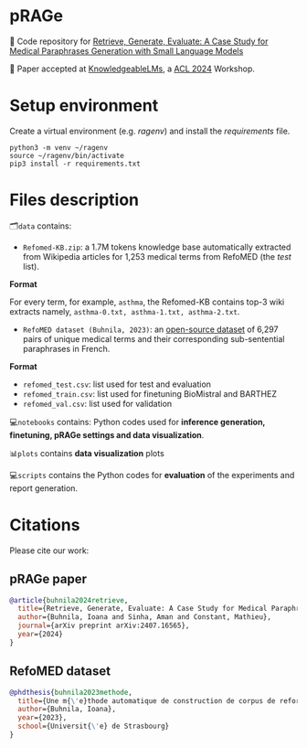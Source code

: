 # pRAGe

📄 Code repository for [Retrieve, Generate, Evaluate: A Case Study for Medical Paraphrases Generation with Small Language Models](https://arxiv.org/abs/2407.16565)

🎉 Paper accepted at [KnowledgeableLMs](https://knowledgeable-lm.github.io/), a [ACL 2024](https://2024.aclweb.org/) Workshop.

# Setup environment

Create a virtual environment (e.g. *ragenv*) and install the *requirements* file.

```
python3 -m venv ~/ragenv
source ~/ragenv/bin/activate
pip3 install -r requirements.txt
```

# Files description

🗂️```data``` contains: 

- ```Refomed-KB.zip```: a 1.7M tokens knowledge base automatically extracted from Wikipedia articles for 1,253 medical terms from RefoMED (the *test* list). 

**Format**

For every term, for example, ```asthma```, the Refomed-KB contains top-3 wiki extracts namely, ```asthma-0.txt, asthma-1.txt, asthma-2.txt```.

- ```RefoMED dataset (Buhnila, 2023)```: an [open-source dataset](https://github.com/ibuhnila/refomed) of 6,297 pairs of unique medical terms and their corresponding sub-sentential paraphrases in French.

**Format**

- ```refomed_test.csv```: list used for test and evaluation
- ```refomed_train.csv```: list used for finetuning BioMistral and BARTHEZ
- ```refomed_val.csv```: list used for validation

💻```notebooks``` contains: Python codes used for **inference generation, finetuning, pRAGe settings and data visualization**.

📊```plots``` contains **data visualization** plots

💻```scripts``` contains the Python codes for **evaluation** of the experiments and report generation.

# Citations
Please cite our work:

## pRAGe paper
```bibtex
@article{buhnila2024retrieve,
  title={Retrieve, Generate, Evaluate: A Case Study for Medical Paraphrases Generation with Small Language Models},
  author={Buhnila, Ioana and Sinha, Aman and Constant, Mathieu},
  journal={arXiv preprint arXiv:2407.16565},
  year={2024}
}
```
## RefoMED dataset
```bibtex
@phdthesis{buhnila2023methode,
  title={Une m{\'e}thode automatique de construction de corpus de reformulation},
  author={Buhnila, Ioana},
  year={2023},
  school={Universit{\'e} de Strasbourg}
}
```
